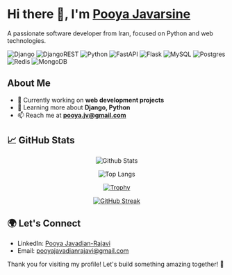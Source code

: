 # Hi there 👋, I'm [Pooya Javarsine](https://github.com/pooya-jvr)

A passionate software developer from Iran, focused on Python and web technologies.

![Django](https://img.shields.io/badge/django-%23092E20.svg?style=for-the-badge&logo=django&logoColor=white)
![DjangoREST](https://img.shields.io/badge/DJANGO-REST-ff1709?style=for-the-badge&logo=django&logoColor=white&color=ff1709&labelColor=gray)
![Python](https://img.shields.io/badge/python-3670A0?style=for-the-badge&logo=python&logoColor=ffdd54)
![FastAPI](https://img.shields.io/badge/FastAPI-005571?style=for-the-badge&logo=fastapi)
![Flask](https://img.shields.io/badge/flask-%23000.svg?style=for-the-badge&logo=flask&logoColor=white)
![MySQL](https://img.shields.io/badge/mysql-4479A1.svg?style=for-the-badge&logo=mysql&logoColor=white)
![Postgres](https://img.shields.io/badge/postgres-%23316192.svg?style=for-the-badge&logo=postgresql&logoColor=white)
![Redis](https://img.shields.io/badge/redis-%23DD0031.svg?style=for-the-badge&logo=redis&logoColor=white)
![MongoDB](https://img.shields.io/badge/MongoDB-%234ea94b.svg?style=for-the-badge&logo=mongodb&logoColor=white)

## About Me

- 🔭 Currently working on **web development projects**
- 🌱 Learning more about **Django, Python**
- 📫 Reach me at **pooya.jv@gmail.com**

## 📈 GitHub Stats

<p align="center">
  <img src="https://github-readme-stats.vercel.app/api?username=pooya-jvr" alt="Github Stats">
</p>

<p align="center">
  <img src="https://github-readme-stats.vercel.app/api/top-langs/?username=pooya-jvr" alt="Top Langs">
</p>

<p align="center">
  <a href="https://github.com/pooya-jvr">
    <img src="https://github-profile-trophy.vercel.app/?username=pooya-jvr" alt="Trophy">
  </a>
</p>

<p align="center">
  <a href="https://git.io/streak-stats">
    <img src="https://streak-stats.demolab.com/?user=pooya-jvr" alt="GitHub Streak">
  </a>
</p>

## 🌍 Let's Connect

- LinkedIn: [Pooya Javadian-Rajavi](https://www.linkedin.com/in/pooya-javadian-73941b198/)
- Email: [pooyajavadianrajavi@gmail.com](mailto:pooyajavadianrajavi@gmail.com)

Thank you for visiting my profile! Let's build something amazing together! 🚀
